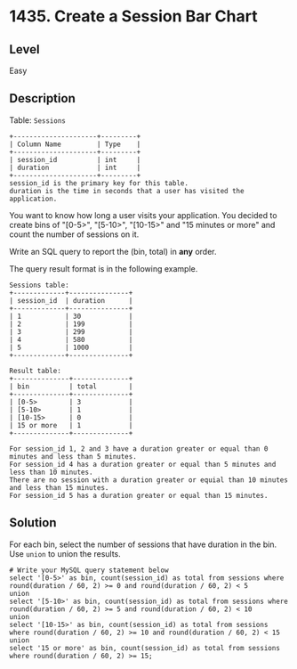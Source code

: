 # 1435. Create a Session Bar Chart
## Level
Easy

## Description
Table: `Sessions`
```
+---------------------+---------+
| Column Name         | Type    |
+---------------------+---------+
| session_id          | int     |
| duration            | int     |
+---------------------+---------+
session_id is the primary key for this table.
duration is the time in seconds that a user has visited the application.
```

You want to know how long a user visits your application. You decided to create bins of "[0-5>", "[5-10>", "[10-15>" and "15 minutes or more" and count the number of sessions on it.

Write an SQL query to report the (bin, total) in **any** order.

The query result format is in the following example.
```
Sessions table:
+-------------+---------------+
| session_id  | duration      |
+-------------+---------------+
| 1           | 30            |
| 2           | 199           |
| 3           | 299           |
| 4           | 580           |
| 5           | 1000          |
+-------------+---------------+

Result table:
+--------------+--------------+
| bin          | total        |
+--------------+--------------+
| [0-5>        | 3            |
| [5-10>       | 1            |
| [10-15>      | 0            |
| 15 or more   | 1            |
+--------------+--------------+

For session_id 1, 2 and 3 have a duration greater or equal than 0 minutes and less than 5 minutes.
For session_id 4 has a duration greater or equal than 5 minutes and less than 10 minutes.
There are no session with a duration greater or equial than 10 minutes and less than 15 minutes.
For session_id 5 has a duration greater or equal than 15 minutes.
```

## Solution
For each bin, select the number of sessions that have duration in the bin. Use `union` to union the results.
```
# Write your MySQL query statement below
select '[0-5>' as bin, count(session_id) as total from sessions where round(duration / 60, 2) >= 0 and round(duration / 60, 2) < 5
union
select '[5-10>' as bin, count(session_id) as total from sessions where round(duration / 60, 2) >= 5 and round(duration / 60, 2) < 10
union
select '[10-15>' as bin, count(session_id) as total from sessions where round(duration / 60, 2) >= 10 and round(duration / 60, 2) < 15
union
select '15 or more' as bin, count(session_id) as total from sessions where round(duration / 60, 2) >= 15;
```

